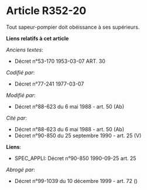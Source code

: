 # Article R352-20

Tout sapeur-pompier doit obéissance à ses supérieurs.

**Liens relatifs à cet article**

_Anciens textes_:

  - Décret n°53-170 1953-03-07 ART. 30

_Codifié par_:

  - Décret n°77-241 1977-03-07

_Modifié par_:

  - Décret n°88-623 du 6 mai 1988 - art. 50 (Ab)

_Cité par_:

  - Décret n°88-623 du 6 mai 1988 - art. 50 (Ab)
  - Décret n°90-850 du 25 septembre 1990 - art. 25 (V)

**Liens**:

  - SPEC_APPLI: Décret n°90-850 1990-09-25 art. 25

_Abrogé par_:

  - Décret n°99-1039 du 10 décembre 1999 - art. 72 ()

